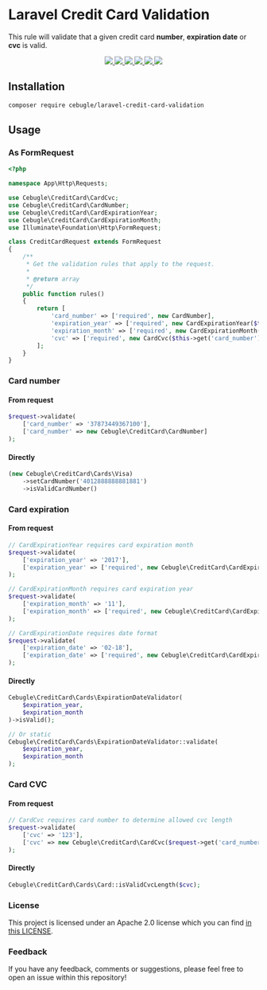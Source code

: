 # Laravel Credit Card Validation

This rule will validate that a given credit card **number**, **expiration date** or **cvc** is valid.

<p align="center">
  <a href="https://travis-ci.org/cebugle/laravel-credit-card-validation">
    <img src="https://img.shields.io/travis/cebugle/laravel-credit-card-validation.svg?style=flat-square">
  </a>
  <a href="https://scrutinizer-ci.com/g/cebugle/laravel-credit-card-validation/code-structure/master/code-coverage">
    <img src="https://img.shields.io/scrutinizer/coverage/g/cebugle/laravel-credit-card-validation.svg?style=flat-square">
  </a>
  <a href="https://scrutinizer-ci.com/g/cebugle/laravel-credit-card-validation">
    <img src="https://img.shields.io/scrutinizer/g/cebugle/laravel-credit-card-validation.svg?style=flat-square">
  </a>
  <a href="https://github.com/cebugle/laravel-credit-card-validation/blob/master/LICENSE">
    <img src="https://img.shields.io/github/license/cebugle/laravel-credit-card-validation.svg?style=flat-square">
  </a>
  <a href="https://packagist.org/packages/cebugle/laravel-credit-card-validation">
      <img src="https://img.shields.io/packagist/dt/cebugle/laravel-credit-card-validation.svg?style=flat-square">
  </a>
  <a href="https://twitter.com/DarkaOnLine">
    <img src="http://img.shields.io/badge/author-@DarkaOnLine-blue.svg?style=flat-square">
  </a>
</p>

## Installation

```bash
composer require cebugle/laravel-credit-card-validation
```

## Usage
### As FormRequest

```php
<?php

namespace App\Http\Requests;

use Cebugle\CreditCard\CardCvc;
use Cebugle\CreditCard\CardNumber;
use Cebugle\CreditCard\CardExpirationYear;
use Cebugle\CreditCard\CardExpirationMonth;
use Illuminate\Foundation\Http\FormRequest;

class CreditCardRequest extends FormRequest
{
    /**
     * Get the validation rules that apply to the request.
     *
     * @return array
     */
    public function rules()
    {
        return [
            'card_number' => ['required', new CardNumber],
            'expiration_year' => ['required', new CardExpirationYear($this->get('expiration_month'))],
            'expiration_month' => ['required', new CardExpirationMonth($this->get('expiration_year'))],
            'cvc' => ['required', new CardCvc($this->get('card_number'))]
        ];
    }
}
```

### Card number
#### From request

```php
$request->validate(
    ['card_number' => '37873449367100'],
    ['card_number' => new Cebugle\CreditCard\CardNumber]
);
```
#### Directly

```php
(new Cebugle\CreditCard\Cards\Visa)
    ->setCardNumber('4012888888881881')
    ->isValidCardNumber()
```


### Card expiration
#### From request

```php
// CardExpirationYear requires card expiration month
$request->validate(
    ['expiration_year' => '2017'],
    ['expiration_year' => ['required', new Cebugle\CreditCard\CardExpirationYear($request->get('expiration_month'))]]
);

// CardExpirationMonth requires card expiration year
$request->validate(
    ['expiration_month' => '11'],
    ['expiration_month' => ['required', new Cebugle\CreditCard\CardExpirationMonth($request->get('expiration_year'))]]
);

// CardExpirationDate requires date format
$request->validate(
    ['expiration_date' => '02-18'],
    ['expiration_date' => ['required', new Cebugle\CreditCard\CardExpirationDate('my')]]
);
```
#### Directly

```php
Cebugle\CreditCard\Cards\ExpirationDateValidator(
    $expiration_year,
    $expiration_month
)->isValid();

// Or static
Cebugle\CreditCard\Cards\ExpirationDateValidator::validate(
    $expiration_year,
    $expiration_month
);
```


### Card CVC
#### From request

```php
// CardCvc requires card number to determine allowed cvc length
$request->validate(
    ['cvc' => '123'],
    ['cvc' => new Cebugle\CreditCard\CardCvc($request->get('card_number'))]
);

```
#### Directly

```php
Cebugle\CreditCard\Cards\Card::isValidCvcLength($cvc);
```


### License
This project is licensed under an Apache 2.0 license which you can find
[in this LICENSE](https://github.com/cebugle/laravel-credit-card-validation/blob/master/LICENSE).


### Feedback
If you have any feedback, comments or suggestions, please feel free to open an
issue within this repository!
